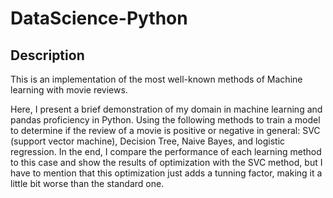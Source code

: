 # DataScience-Python
## Description
This is an implementation of the most well-known methods of Machine learning with movie reviews.

Here, I present a brief demonstration of my domain in machine learning and pandas proficiency in Python.
Using the following methods to train a model to determine if the review of a movie is positive or negative in general: SVC (support vector machine), Decision Tree, Naive Bayes, and logistic regression. In the end, I compare the performance of each learning method to this case and show the results of optimization with the SVC method, but I have to mention that this optimization just adds a tunning factor, making it a little bit worse than the standard one. 
